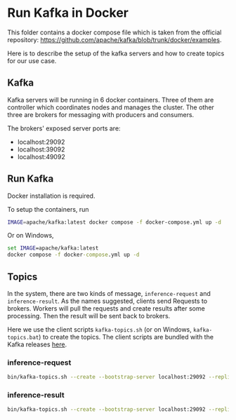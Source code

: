 # Run Kafka in Docker 

This folder contains a docker compose file which is taken from the official repository: https://github.com/apache/kafka/blob/trunk/docker/examples.

Here is to describe the setup of the kafka servers and how to create topics for our use case.

## Kafka

Kafka servers will be running in 6 docker containers. Three of them are controller which coordinates nodes and manages the cluster. The other three are brokers for messaging with producers and consumers.

The brokers' exposed server ports are:
- localhost:29092
- localhost:39092
- localhost:49092

## Run Kafka

Docker installation is required. 

To setup the containers, run

```sh
IMAGE=apache/kafka:latest docker compose -f docker-compose.yml up -d
```

Or on Windows,
```cmd
set IMAGE=apache/kafka:latest
docker compose -f docker-compose.yml up -d
```

## Topics

In the system, there are two kinds of message, `inference-request` and `inference-result`. As the names suggested, clients send Requests to brokers. Workers will pull the requests and create results after some processing. Then the result will be sent back to brokers.

Here we use the client scripts `kafka-topics.sh` (or on Windows, `kafka-topics.bat`) to create the topics. The client scripts are bundled with the Kafka releases [here](https://kafka.apache.org/downloads). 

### inference-request

```sh
bin/kafka-topics.sh --create --bootstrap-server localhost:29092 --replication-factor 3 --partitions 3 --topic inference-request
```

### inference-result

```sh
bin/kafka-topics.sh --create --bootstrap-server localhost:29092 --replication-factor 3 --partitions 3 --topic inference-result
```
